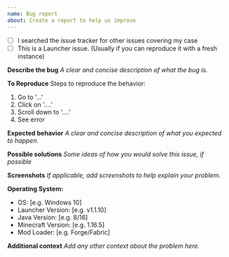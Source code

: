 ```yaml
---
name: Bug report
about: Create a report to help us improve
---
```


- [ ] I searched the issue tracker for other issues covering my case
- [ ] This is a Launcher issue. (Usually if you can reproduce it with a fresh instance)

**Describe the bug**
_A clear and concise description of what the bug is._

**To Reproduce**
Steps to reproduce the behavior:

1. Go to '...'
2. Click on '....'
3. Scroll down to '....'
4. See error

**Expected behavior**
_A clear and concise description of what you expected to happen._

**Possible solutions**
_Some ideas of how you would solve this issue, if possible_

**Screenshots**
_If applicable, add screenshots to help explain your problem._

**Operating System:**

- OS: [e.g. Windows 10]
- Launcher Version: [e.g. v1.1.10]
- Java Version: [e.g. 8/16]
- Minecraft Version: [e.g. 1.16.5]
- Mod Loader: [e.g. Forge/Fabric]

**Additional context**
_Add any other context about the problem here._
